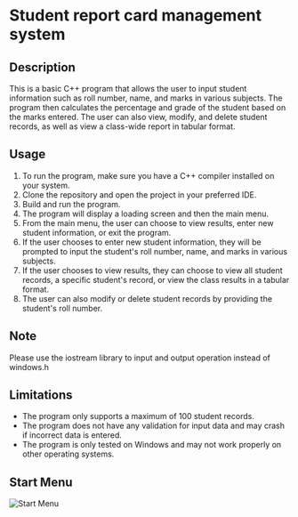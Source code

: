 # Student report card management system

## Description
This is a basic C++ program that allows the user to input student information such as roll number, name, and marks in various subjects. The program then calculates the percentage and grade of the student based on the marks entered. The user can also view, modify, and delete student records, as well as view a class-wide report in tabular format.

## Usage
<ol>
  <li>To run the program, make sure you have a C++ compiler installed on your system.</li>
  <li>Clone the repository and open the project in your preferred IDE.</li>
  <li>Build and run the program.</li>
  <li>The program will display a loading screen and then the main menu.</li>
  <li>From the main menu, the user can choose to view results, enter new student information, or exit the program.</li>
  <li>If the user chooses to enter new student information, they will be prompted to input the student's roll number, name, and marks in various subjects.</li>
  <li>If the user chooses to view results, they can choose to view all student records, a specific student's record, or view the class results in a tabular format.</li>
  <li>The user can also modify or delete student records by providing the student's roll number.</li>
</ol>

## Note
Please use the iostream library to input and output operation instead of windows.h

## Limitations
<ul>
  <li>The program only supports a maximum of 100 student records.</li>
  <li>The program does not have any validation for input data and may crash if incorrect data is entered.</li>
  <li>The program is only tested on Windows and may not work properly on other operating systems.</li>
</ul>


## Start Menu

![Start Menu](https://user-images.githubusercontent.com/91227368/175432929-1febb2c2-4904-49cf-9bb3-7d1e59412866.png)
